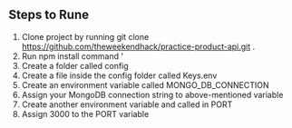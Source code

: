 ## Steps to Rune 

1. Clone project by running  git clone https://github.com/theweekendhack/practice-product-api.git .
2. Run npm install command '
3. Create a folder called config
4. Create a file inside the config folder called Keys.env
5. Create an environment variable called MONGO_DB_CONNECTION
6. Assign your MongoDB connection string to above-mentioned variable
7. Create another environment variable and called in PORT
8. Assign 3000 to the PORT variable